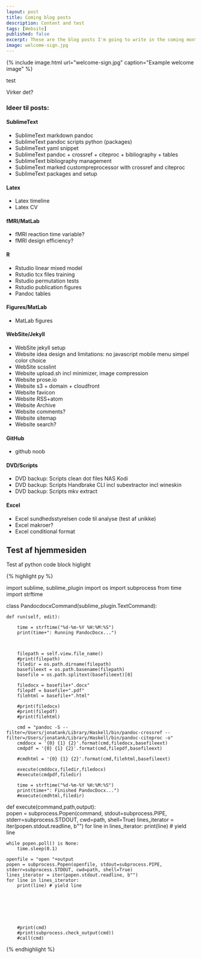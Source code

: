 ```yaml
---
layout: post
title: Coming blog posts
description: Content and test
tags: [Website]
published: false
excerpt: These are the blog posts I'm going to write in the coming months. They will mostly be technical posts where I solve some kind of practical issue, for example setting up af jekyll blog or designing images in matlab in publication quality.
image: welcome-sign.jpg
---
```


{% include image.html url="welcome-sign.jpg" caption="Example welcome image" %}

test 

Virker det?

### Ideer til posts:

#### SublimeText

- SublimeText markdown pandoc
- SublimeText pandoc scripts python (packages)
- SublimeText yaml snippet
- SublimeText pandoc + crossref + citeproc + bibliography + tables
- SublimeText bibliography management
- SublimeText marked custompreprocessor with crossref and citeproc
- SublimeText packages and setup

#### Latex

- Latex timeline
- Latex CV

#### fMRI/MatLab

- fMRI reaction time variable?
- fMRI design efficiency?

#### R

- Rstudio linear mixed model
- Rstudio tcx files training
- Rstudio permutation tests
- Rstudio publication figures
- Pandoc tables

#### Figures/MatLab

- MatLab figures

#### WebSite/Jekyll

- WebSite jekyll setup
- Website idea design and limitations: no javascript mobile menu simpel color choice
- WebSite scsslint
- Website upload.sh incl minimizer, image compression
- Website prose.io
- Website s3 + domain + cloudfront
- Website favicon
- Website RSS+atom
- Website Archive
- Website comments?
- Website sitemap
- Website search?

#### GitHub

- github noob

#### DVD/Scripts

- DVD backup: Scripts clean dot files NAS Kodi
- DVD backup: Scripts Handbrake CLI incl subextractor incl wineskin
- DVD backup: Scripts mkv extract

#### Excel

- Excel sundhedsstyrelsen code til analyse (test af unikke)
- Excel makroer?
- Excel conditional format

## Test af hjemmesiden

Test af python code block higlight


{% highlight py %}

import sublime, sublime_plugin
import os
import subprocess
from time import strftime

class PandocdocxCommand(sublime_plugin.TextCommand):

	def run(self, edit):

		time = strftime("%d-%m-%Y %H:%M:%S")
		print(time+": Running PandocDocx...")



		filepath = self.view.file_name()
		#print(filepath)
		filedir = os.path.dirname(filepath)
		basefileext = os.path.basename(filepath)
		basefile = os.path.splitext(basefileext)[0]

		filedocx = basefile+".docx"
		filepdf = basefile+".pdf"
		filehtml = basefile+".html"

		#print(filedocx)
		#print(filepdf)
		#print(filehtml)
		
		cmd = "pandoc -S --filter=/Users/jonatank/Library/Haskell/bin/pandoc-crossref --filter=/Users/jonatank/Library/Haskell/bin/pandoc-citeproc -o"
		cmddocx = '{0} {1} {2}'.format(cmd,filedocx,basefileext)
		cmdpdf = '{0} {1} {2}'.format(cmd,filepdf,basefileext)
		
		#cmdhtml = '{0} {1} {2}'.format(cmd,filehtml,basefileext)
		
		execute(cmddocx,filedir,filedocx)
		#execute(cmdpdf,filedir)

		time = strftime("%d-%m-%Y %H:%M:%S")
		print(time+": Finished PandocDocx...")
		#execute(cmdhtml,filedir)

def execute(command,path,output):    
    popen = subprocess.Popen(command, stdout=subprocess.PIPE, stderr=subprocess.STDOUT, cwd=path, shell=True)
    lines_iterator = iter(popen.stdout.readline, b"")
    for line in lines_iterator:
        print(line) # yield line
    
    while popen.poll() is None:
    	time.sleep(0.1)

    openfile = "open "+output
    popen = subprocess.Popen(openfile, stdout=subprocess.PIPE, stderr=subprocess.STDOUT, cwd=path, shell=True)
    lines_iterator = iter(popen.stdout.readline, b"")
    for line in lines_iterator:
        print(line) # yield line

    


	    


		#print(cmd)
		#print(subprocess.check_output(cmd))
		#call(cmd)

{% endhighlight %}